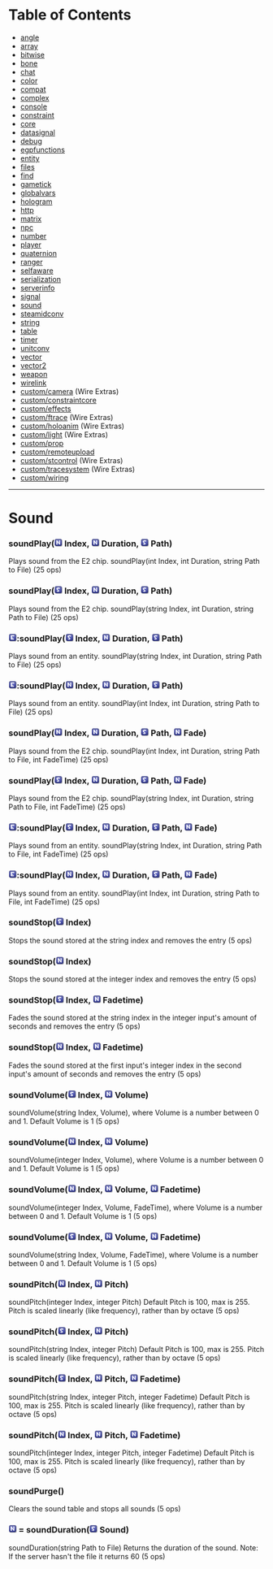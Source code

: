 # Table of Contents

* [angle](e2-docs-angle)
* [array](e2-docs-array)
* [bitwise](e2-docs-bitwise)
* [bone](e2-docs-bone)
* [chat](e2-docs-chat)
* [color](e2-docs-color)
* [compat](e2-docs-compat)
* [complex](e2-docs-complex)
* [console](e2-docs-console)
* [constraint](e2-docs-constraint)
* [core](e2-docs-core)
* [datasignal](e2-docs-datasignal)
* [debug](e2-docs-debug)
* [egpfunctions](e2-docs-egpfunctions)
* [entity](e2-docs-entity)
* [files](e2-docs-files)
* [find](e2-docs-find)
* [gametick](e2-docs-gametick)
* [globalvars](e2-docs-globalvars)
* [hologram](e2-docs-hologram)
* [http](e2-docs-http)
* [matrix](e2-docs-matrix)
* [npc](e2-docs-npc)
* [number](e2-docs-number)
* [player](e2-docs-player)
* [quaternion](e2-docs-quaternion)
* [ranger](e2-docs-ranger)
* [selfaware](e2-docs-selfaware)
* [serialization](e2-docs-serialization)
* [serverinfo](e2-docs-serverinfo)
* [signal](e2-docs-signal)
* [sound](e2-docs-sound)
* [steamidconv](e2-docs-steamidconv)
* [string](e2-docs-string)
* [table](e2-docs-table)
* [timer](e2-docs-timer)
* [unitconv](e2-docs-unitconv)
* [vector](e2-docs-vector)
* [vector2](e2-docs-vector2)
* [weapon](e2-docs-weapon)
* [wirelink](e2-docs-wirelink)
* [custom/camera](e2-docs-custom-camera) (Wire Extras)
* [custom/constraintcore](e2-docs-custom-constraintcore)
* [custom/effects](e2-docs-custom-effects)
* [custom/ftrace](e2-docs-custom-ftrace) (Wire Extras)
* [custom/holoanim](e2-docs-custom-holoanim) (Wire Extras)
* [custom/light](e2-docs-custom-light) (Wire Extras)
* [custom/prop](e2-docs-custom-prop)
* [custom/remoteupload](e2-docs-custom-remoteupload)
* [custom/stcontrol](e2-docs-custom-stcontrol) (Wire Extras)
* [custom/tracesystem](e2-docs-custom-tracesystem) (Wire Extras)
* [custom/wiring](e2-docs-custom-wiring)
***

# Sound

### soundPlay(![Number](Type-Number.png "Number") Index, ![Number](Type-Number.png "Number") Duration, ![String](Type-String.png "String") Path)

Plays sound from the E2 chip. soundPlay(int Index, int Duration, string Path to File) (25 ops)

### soundPlay(![String](Type-String.png "String") Index, ![Number](Type-Number.png "Number") Duration, ![String](Type-String.png "String") Path)

Plays sound from the E2 chip. soundPlay(string Index, int Duration, string Path to File) (25 ops)

### ![Entity](Type-Entity.png "Entity"):soundPlay(![String](Type-String.png "String") Index, ![Number](Type-Number.png "Number") Duration, ![String](Type-String.png "String") Path)

Plays sound from an entity. soundPlay(string Index, int Duration, string Path to File) (25 ops)

### ![Entity](Type-Entity.png "Entity"):soundPlay(![Number](Type-Number.png "Number") Index, ![Number](Type-Number.png "Number") Duration, ![String](Type-String.png "String") Path)

Plays sound from an entity. soundPlay(int Index, int Duration, string Path to File) (25 ops)

### soundPlay(![Number](Type-Number.png "Number") Index, ![Number](Type-Number.png "Number") Duration, ![String](Type-String.png "String") Path, ![Number](Type-Number.png "Number") Fade)

Plays sound from the E2 chip. soundPlay(int Index, int Duration, string Path to File, int FadeTime) (25 ops)

### soundPlay(![String](Type-String.png "String") Index, ![Number](Type-Number.png "Number") Duration, ![String](Type-String.png "String") Path, ![Number](Type-Number.png "Number") Fade)

Plays sound from the E2 chip. soundPlay(string Index, int Duration, string Path to File, int FadeTime) (25 ops)

### ![Entity](Type-Entity.png "Entity"):soundPlay(![String](Type-String.png "String") Index, ![Number](Type-Number.png "Number") Duration, ![String](Type-String.png "String") Path, ![Number](Type-Number.png "Number") Fade)

Plays sound from an entity. soundPlay(string Index, int Duration, string Path to File, int FadeTime) (25 ops)

### ![Entity](Type-Entity.png "Entity"):soundPlay(![Number](Type-Number.png "Number") Index, ![Number](Type-Number.png "Number") Duration, ![String](Type-String.png "String") Path, ![Number](Type-Number.png "Number") Fade)

Plays sound from an entity. soundPlay(int Index, int Duration, string Path to File, int FadeTime) (25 ops)

### soundStop(![String](Type-String.png "String") Index)

Stops the sound stored at the string index and removes the entry (5 ops)

### soundStop(![Number](Type-Number.png "Number") Index)

Stops the sound stored at the integer index and removes the entry (5 ops)

### soundStop(![String](Type-String.png "String") Index, ![Number](Type-Number.png "Number") Fadetime)

Fades the sound stored at the string index in the integer input's amount of seconds and removes the entry (5 ops)

### soundStop(![Number](Type-Number.png "Number") Index, ![Number](Type-Number.png "Number") Fadetime)

Fades the sound stored at the first input's integer index in the second input's amount of seconds and removes the entry (5 ops)

### soundVolume(![String](Type-String.png "String") Index, ![Number](Type-Number.png "Number") Volume)

soundVolume(string Index, Volume), where Volume is a number between 0 and 1. Default Volume is 1 (5 ops)

### soundVolume(![Number](Type-Number.png "Number") Index, ![Number](Type-Number.png "Number") Volume)

soundVolume(integer Index, Volume), where Volume is a number between 0 and 1. Default Volume is 1 (5 ops)

### soundVolume(![Number](Type-Number.png "Number") Index, ![Number](Type-Number.png "Number") Volume, ![Number](Type-Number.png "Number") Fadetime)

soundVolume(integer Index, Volume, FadeTime), where Volume is a number between 0 and 1. Default Volume is 1 (5 ops)

### soundVolume(![String](Type-String.png "String") Index, ![Number](Type-Number.png "Number") Volume, ![Number](Type-Number.png "Number") Fadetime)

soundVolume(string Index, Volume, FadeTime), where Volume is a number between 0 and 1. Default Volume is 1 (5 ops)

### soundPitch(![Number](Type-Number.png "Number") Index, ![Number](Type-Number.png "Number") Pitch)

soundPitch(integer Index, integer Pitch) Default Pitch is 100, max is 255. Pitch is scaled linearly (like frequency), rather than by octave (5 ops)

### soundPitch(![String](Type-String.png "String") Index, ![Number](Type-Number.png "Number") Pitch)

soundPitch(string Index, integer Pitch) Default Pitch is 100, max is 255. Pitch is scaled linearly (like frequency), rather than by octave (5 ops)

### soundPitch(![String](Type-String.png "String") Index, ![Number](Type-Number.png "Number") Pitch, ![Number](Type-Number.png "Number") Fadetime)

soundPitch(string Index, integer Pitch, integer Fadetime) Default Pitch is 100, max is 255. Pitch is scaled linearly (like frequency), rather than by octave (5 ops)

### soundPitch(![Number](Type-Number.png "Number") Index, ![Number](Type-Number.png "Number") Pitch, ![Number](Type-Number.png "Number") Fadetime)

soundPitch(integer Index, integer Pitch, integer Fadetime) Default Pitch is 100, max is 255. Pitch is scaled linearly (like frequency), rather than by octave (5 ops)

### soundPurge()

Clears the sound table and stops all sounds (5 ops)

### ![Number](Type-Number.png "Number") = soundDuration(![String](Type-String.png "String") Sound)

soundDuration(string Path to File) Returns the duration of the sound. Note: If the server hasn't the file it returns 60 (5 ops)